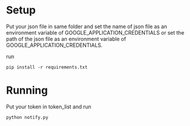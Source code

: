 Setup
===

Put your json file in same folder and set the name of json file as an environment variable of GOOGLE_APPLICATION_CREDENTIALS or set the path of the json file as an environment variable of GOOGLE_APPLICATION_CREDENTIALS.
<br>

run

```
pip install -r requirements.txt
```

Running
===

Put your token in token_list and run

```
python notify.py
```
